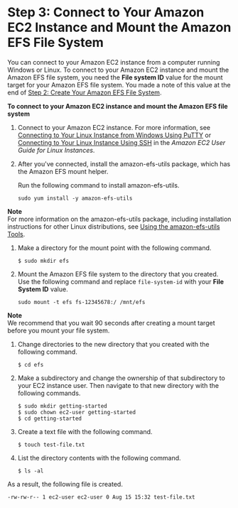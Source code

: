 # Step 3: Connect to Your Amazon EC2 Instance and Mount the Amazon EFS File System<a name="gs-step-three-connect-to-ec2-instance"></a>

You can connect to your Amazon EC2 instance from a computer running Windows or Linux\. To connect to your Amazon EC2 instance and mount the Amazon EFS file system, you need the **File system ID** value for the mount target for your Amazon EFS file system\. You made a note of this value at the end of [Step 2: Create Your Amazon EFS File System](gs-step-two-create-efs-resources.md)\.

**To connect to your Amazon EC2 instance and mount the Amazon EFS file system**

1. Connect to your Amazon EC2 instance\. For more information, see [Connecting to Your Linux Instance from Windows Using PuTTY](https://docs.aws.amazon.com/AWSEC2/latest/UserGuide/putty.html) or [Connecting to Your Linux Instance Using SSH](https://docs.aws.amazon.com/AWSEC2/latest/UserGuide/AccessingInstancesLinux.html) in the *Amazon EC2 User Guide for Linux Instances*\.

1. After you've connected, install the amazon\-efs\-utils package, which has the Amazon EFS mount helper\.

   Run the following command to install amazon\-efs\-utils\.

   ```
   sudo yum install -y amazon-efs-utils
   ```
**Note**  
For more information on the amazon\-efs\-utils package, including installation instructions for other Linux distributions, see [Using the amazon\-efs\-utils Tools](using-amazon-efs-utils.md)\.

1. Make a directory for the mount point with the following command\.

   ```
   $ sudo mkdir efs
   ```

1. Mount the Amazon EFS file system to the directory that you created\. Use the following command and replace `file-system-id` with your **File System ID** value\.

   ```
   sudo mount -t efs fs-12345678:/ /mnt/efs
   ```
**Note**  
We recommend that you wait 90 seconds after creating a mount target before you mount your file system\.

1. Change directories to the new directory that you created with the following command\.

   ```
   $ cd efs
   ```

1. Make a subdirectory and change the ownership of that subdirectory to your EC2 instance user\. Then navigate to that new directory with the following commands\.

   ```
   $ sudo mkdir getting-started
   $ sudo chown ec2-user getting-started
   $ cd getting-started
   ```

1. Create a text file with the following command\.

   ```
   $ touch test-file.txt
   ```

1. List the directory contents with the following command\.

   ```
   $ ls -al
   ```

As a result, the following file is created\.

```
-rw-rw-r-- 1 ec2-user ec2-user 0 Aug 15 15:32 test-file.txt
```